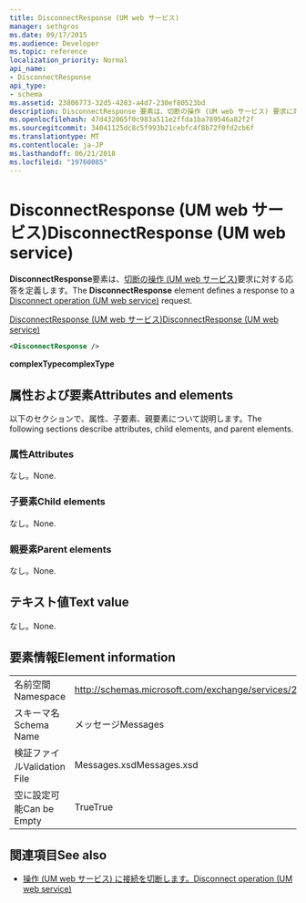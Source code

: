 ```yaml
---
title: DisconnectResponse (UM web サービス)
manager: sethgros
ms.date: 09/17/2015
ms.audience: Developer
ms.topic: reference
localization_priority: Normal
api_name:
- DisconnectResponse
api_type:
- schema
ms.assetid: 23806773-32d5-4283-a4d7-230ef80523bd
description: DisconnectResponse 要素は、切断の操作 (UM web サービス) 要求に対する応答を定義します。
ms.openlocfilehash: 47d432065f0c983a511e2ffda1ba789546a82f2f
ms.sourcegitcommit: 34041125dc8c5f993b21cebfc4f8b72f0fd2cb6f
ms.translationtype: MT
ms.contentlocale: ja-JP
ms.lasthandoff: 06/21/2018
ms.locfileid: "19760085"
---
```

# <a name="disconnectresponse-um-web-service"></a><span data-ttu-id="fab19-103">DisconnectResponse (UM web サービス)</span><span class="sxs-lookup"><span data-stu-id="fab19-103">DisconnectResponse (UM web service)</span></span>

<span data-ttu-id="fab19-104">**DisconnectResponse**要素は、[切断の操作 (UM web サービス)](disconnect-operation-um-web-service.md)要求に対する応答を定義します。</span><span class="sxs-lookup"><span data-stu-id="fab19-104">The **DisconnectResponse** element defines a response to a [Disconnect operation (UM web service)](disconnect-operation-um-web-service.md) request.</span></span> 
  
[<span data-ttu-id="fab19-105">DisconnectResponse (UM web サービス)</span><span class="sxs-lookup"><span data-stu-id="fab19-105">DisconnectResponse (UM web service)</span></span>](disconnectresponse-um-web-service.md)
  
```xml
<DisconnectResponse />
```

 <span data-ttu-id="fab19-106">**complexType**</span><span class="sxs-lookup"><span data-stu-id="fab19-106">**complexType**</span></span>
## <a name="attributes-and-elements"></a><span data-ttu-id="fab19-107">属性および要素</span><span class="sxs-lookup"><span data-stu-id="fab19-107">Attributes and elements</span></span>

<span data-ttu-id="fab19-108">以下のセクションで、属性、子要素、親要素について説明します。</span><span class="sxs-lookup"><span data-stu-id="fab19-108">The following sections describe attributes, child elements, and parent elements.</span></span>
  
### <a name="attributes"></a><span data-ttu-id="fab19-109">属性</span><span class="sxs-lookup"><span data-stu-id="fab19-109">Attributes</span></span>

<span data-ttu-id="fab19-110">なし。</span><span class="sxs-lookup"><span data-stu-id="fab19-110">None.</span></span>
  
### <a name="child-elements"></a><span data-ttu-id="fab19-111">子要素</span><span class="sxs-lookup"><span data-stu-id="fab19-111">Child elements</span></span>

<span data-ttu-id="fab19-112">なし。</span><span class="sxs-lookup"><span data-stu-id="fab19-112">None.</span></span>
  
### <a name="parent-elements"></a><span data-ttu-id="fab19-113">親要素</span><span class="sxs-lookup"><span data-stu-id="fab19-113">Parent elements</span></span>

<span data-ttu-id="fab19-114">なし。</span><span class="sxs-lookup"><span data-stu-id="fab19-114">None.</span></span>
  
## <a name="text-value"></a><span data-ttu-id="fab19-115">テキスト値</span><span class="sxs-lookup"><span data-stu-id="fab19-115">Text value</span></span>

<span data-ttu-id="fab19-116">なし。</span><span class="sxs-lookup"><span data-stu-id="fab19-116">None.</span></span>
  
## <a name="element-information"></a><span data-ttu-id="fab19-117">要素情報</span><span class="sxs-lookup"><span data-stu-id="fab19-117">Element information</span></span>

|||
|:-----|:-----|
|<span data-ttu-id="fab19-118">名前空間</span><span class="sxs-lookup"><span data-stu-id="fab19-118">Namespace</span></span>  <br/> |http://schemas.microsoft.com/exchange/services/2006/messages  <br/> |
|<span data-ttu-id="fab19-119">スキーマ名</span><span class="sxs-lookup"><span data-stu-id="fab19-119">Schema Name</span></span>  <br/> |<span data-ttu-id="fab19-120">メッセージ</span><span class="sxs-lookup"><span data-stu-id="fab19-120">Messages</span></span>  <br/> |
|<span data-ttu-id="fab19-121">検証ファイル</span><span class="sxs-lookup"><span data-stu-id="fab19-121">Validation File</span></span>  <br/> |<span data-ttu-id="fab19-122">Messages.xsd</span><span class="sxs-lookup"><span data-stu-id="fab19-122">Messages.xsd</span></span>  <br/> |
|<span data-ttu-id="fab19-123">空に設定可能</span><span class="sxs-lookup"><span data-stu-id="fab19-123">Can be Empty</span></span>  <br/> |<span data-ttu-id="fab19-124">True</span><span class="sxs-lookup"><span data-stu-id="fab19-124">True</span></span>  <br/> |
   
## <a name="see-also"></a><span data-ttu-id="fab19-125">関連項目</span><span class="sxs-lookup"><span data-stu-id="fab19-125">See also</span></span>

- [<span data-ttu-id="fab19-126">操作 (UM web サービス) に接続を切断します。</span><span class="sxs-lookup"><span data-stu-id="fab19-126">Disconnect operation (UM web service)</span></span>](disconnect-operation-um-web-service.md)

